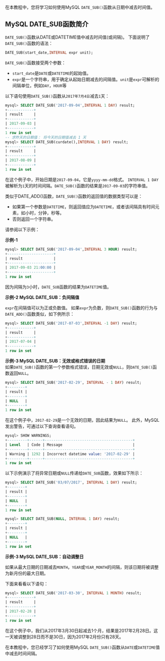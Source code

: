 在本教程中，您将学习如何使用MySQL `DATE_SUB()`函数从日期中减去时间值。

## MySQL DATE_SUB函数简介

`DATE_SUB()`函数从DATE或DATETIME值中减去时间值(或间隔)。 下面说明了`DATE_SUB()`函数的语法：

```sql
DATE_SUB(start_date,INTERVAL expr unit);
```

`DATE_SUB()`函数接受两个参数：

* `start_date`是`DATE`或`DATETIME`的起始值。
* `expr`是一个字符串，用于确定从起始日期减去的间隔值。`unit`是`expr`可解析的间隔单位，例如`DAY`，`HOUR`等

以下语句使用`DATE_SUB()`函数从`2017年7月4日`减去`1`天：

```sql
mysql> SELECT DATE_SUB('2017-09-04',INTERVAL 1 DAY) result;
+------------+
| result     |
+------------+
| 2017-09-03 |
+------------+
1 row in set
-- 求昨天的日期值： 将今天的日期值减去 1 天
mysql> SELECT DATE_SUB(curdate(),INTERVAL 1 DAY) result;
+------------+
| result     |
+------------+
| 2017-08-09 |
+------------+
1 row in set
```

在这个例子中，开始日期是`2017-09-04`，它是`yyyy-mm-dd`格式。 `INTERVAL 1 DAY`被解析为`1`天的时间间隔。`DATE_SUB()`函数的结果是`2017-09-03`的字符串值。

类似于DATE_ADD()函数，`DATE_SUB()`函数的返回值的数据类型可以是：

* 如果第一个参数是`DATETIME`，则返回值应为`DATETIME`，或者该间隔具有时间元素，如小时，分钟，秒等。
* 否则返回一个字符串。

请参阅以下示例：

**示例-1**

```sql
mysql> SELECT DATE_SUB('2017-09-04',INTERVAL 3 HOUR) result;
+---------------------+
| result              |
+---------------------+
| 2017-09-03 21:00:00 |
+---------------------+
1 row in set
```

因为间隔为`3`小时，`DATE_SUB`函数的结果为`DATETIME`值。

**示例-2 MySQL DATE_SUB：负间隔值**

`expr`在间隔值可以为正或负数值。 如果`expr`为负数，则`DATE_SUB()`函数的行为与`DATE_ADD()`函数类似，如下例所示：

```sql
mysql> SELECT DATE_SUB('2017-07-03',INTERVAL -1 DAY) result;
+------------+
| result     |
+------------+
| 2017-07-04 |
+------------+
1 row in set
```

**示例-3 MySQL DATE_SUB：无效或格式错误的日期**  
如果`DATE_SUB()`函数的第一个参数格式错误，日期无效或`NULL`，则`DATE_SUB()`函数返回`NULL`。

```sql
mysql> SELECT DATE_SUB('2017-02-29', INTERVAL - 1 DAY) result;
+--------+
| result |
+--------+
| NULL   |
+--------+
1 row in set
```

在这个例子中，`2017-02-29`是一个无效的日期，因此结果为`NULL`。 此外，MySQL发出警告，可通过以下查询查看语句。

```sql
mysql> SHOW WARNINGS;
+---------+------+----------------------------------------+
| Level   | Code | Message                                |
+---------+------+----------------------------------------+
| Warning | 1292 | Incorrect datetime value: '2017-02-29' |
+---------+------+----------------------------------------+
1 row in set
```

以下示例演示了将异常日期或`NULL`传递给`DATE_SUB`函数，效果如下所示：

```sql
mysql> SELECT DATE_SUB('03/07/2017', INTERVAL 1 DAY) result;
+--------+
| result |
+--------+
| NULL   |
+--------+
1 row in set

mysql> SELECT DATE_SUB(NULL, INTERVAL 1 DAY) result;
+--------+
| result |
+--------+
| NULL   |
+--------+
1 row in set
```

**示例-3 MySQL DATE_SUB：自动调整日**

如果从最大日期的日期减去`MONTH`，`YEAR`或`YEAR_MONTH`的间隔，则该日期将被调整为新月份的最大日期。

下面来看看以下语句：

```sql
mysql> SELECT DATE_SUB('2017-03-30', INTERVAL 1 MONTH) result;
+------------+
| result     |
+------------+
| 2017-02-28 |
+------------+
1 row in set
```

在这个例子中，我们从2017年3月30日起减去1个月，结果是2017年2月28日。这一天被调整到28日而不是30日，因为2017年2月份只有28天。

在本教程中，您已经学习了如何使用MySQL `DATE_SUB()`函数从`DATE`或`DATETIME`值中减去时间间隔。